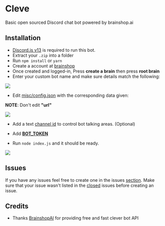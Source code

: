 # Cleve
Basic open sourced Discord chat bot powered by brainshop.ai

## Installation
- [Discord.js v13](https://discordjs.guide/additional-info/changes-in-v13.html#before-you-start) is required to run this bot.
- Extract your `.zip` into a folder
- Run `npm install` or `yarn`
- Create a account at [brainshop](http://brainshop.ai/user/register)
- Once created and logged-in, Press **create a brain** then press **root brain**
- Enter your custom bot name and make sure details match the following:

<img src="https://i.ibb.co/WGkXrw1/tut-02.png">

- Edit [misc/config.json](https://github.com/Carbowix/Cleve/blob/master/misc/config.json) with the corresponding data given: 

**NOTE**: Don't edit **"url"**

<img src="https://i.ibb.co/3y2PXDt/tut-03.png">



- Add a text [channel id](https://www.youtube.com/watch?v=NLWtSHWKbAI) to control bot talking areas. (Optional)

- Add **[BOT_TOKEN](https://www.writebots.com/discord-bot-token/)**

- Run `node index.js` and it should be ready.

<img src="https://i.ibb.co/M5tjLTh/cleve-Talk.png">

## Issues
If you have any issues feel free to create one in the issues [section](https://github.com/Carbowix/Cleve/issues). Make sure that your issue wasn't listed in the [closed](https://github.com/Carbowix/Cleve/issues?q=is%3Aissue+is%3Aclosed) issues before creating an issue.

## Credits

- Thanks [BrainshopAI](http://brainshop.ai/) for providing free and fast clever bot API
